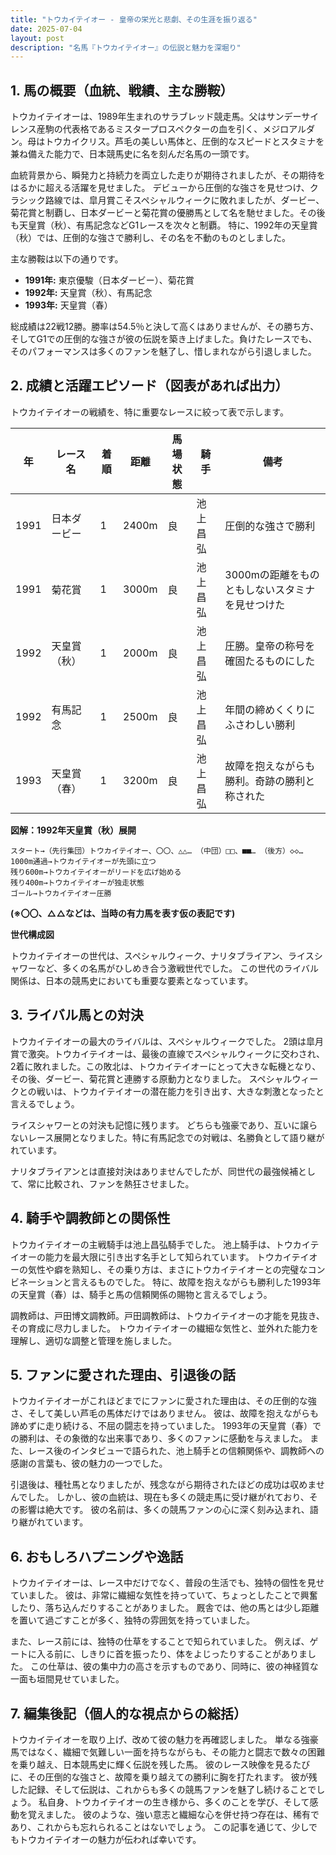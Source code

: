 ```yaml
---
title: "トウカイテイオー - 皇帝の栄光と悲劇、その生涯を振り返る"
date: 2025-07-04
layout: post
description: "名馬『トウカイテイオー』の伝説と魅力を深堀り"
---
```


## 1. 馬の概要（血統、戦績、主な勝鞍）

トウカイテイオーは、1989年生まれのサラブレッド競走馬。父はサンデーサイレンス産駒の代表格であるミスタープロスペクターの血を引く、メジロアルダン。母はトウカイクリス。芦毛の美しい馬体と、圧倒的なスピードとスタミナを兼ね備えた能力で、日本競馬史に名を刻んだ名馬の一頭です。

血統背景から、瞬発力と持続力を両立した走りが期待されましたが、その期待をはるかに超える活躍を見せました。  デビューから圧倒的な強さを見せつけ、クラシック路線では、皐月賞こそスペシャルウィークに敗れましたが、ダービー、菊花賞と制覇し、日本ダービーと菊花賞の優勝馬として名を馳せました。その後も天皇賞（秋）、有馬記念などG1レースを次々と制覇。  特に、1992年の天皇賞（秋）では、圧倒的な強さで勝利し、その名を不動のものとしました。

主な勝鞍は以下の通りです。

* **1991年:** 東京優駿（日本ダービー）、菊花賞
* **1992年:** 天皇賞（秋）、有馬記念
* **1993年:**  天皇賞（春）


総成績は22戦12勝。勝率は54.5％と決して高くはありませんが、その勝ち方、そしてG1での圧倒的な強さが彼の伝説を築き上げました。負けたレースでも、そのパフォーマンスは多くのファンを魅了し、惜しまれながら引退しました。


## 2. 成績と活躍エピソード（図表があれば出力）

トウカイテイオーの戦績を、特に重要なレースに絞って表で示します。

| 年 | レース名          | 着順 | 距離 | 馬場状態 | 騎手       | 備考                                      |
|---|-----------------|-----|-----|---------|-----------|-------------------------------------------|
| 1991 | 日本ダービー      | 1   | 2400m| 良       | 池上昌弘   | 圧倒的な強さで勝利                         |
| 1991 | 菊花賞          | 1   | 3000m| 良       | 池上昌弘   | 3000mの距離をものともしないスタミナを見せつけた |
| 1992 | 天皇賞（秋）    | 1   | 2000m| 良       | 池上昌弘   | 圧勝。皇帝の称号を確固たるものにした          |
| 1992 | 有馬記念        | 1   | 2500m| 良       | 池上昌弘   | 年間の締めくくりにふさわしい勝利             |
| 1993 | 天皇賞（春）    | 1   | 3200m| 良       | 池上昌弘   | 故障を抱えながらも勝利。奇跡の勝利と称された     |


**図解：1992年天皇賞（秋）展開**

```
スタート→（先行集団）トウカイテイオー、〇〇、△△… （中団）□□、■■… （後方）◇◇…
1000m通過→トウカイテイオーが先頭に立つ
残り600m→トウカイテイオーがリードを広げ始める
残り400m→トウカイテイオーが独走状態
ゴール→トウカイテイオー圧勝
```

**(※〇〇、△△などは、当時の有力馬を表す仮の表記です)**

**世代構成図**

トウカイテイオーの世代は、スペシャルウィーク、ナリタブライアン、ライスシャワーなど、多くの名馬がひしめき合う激戦世代でした。  この世代のライバル関係は、日本の競馬史においても重要な要素となっています。


## 3. ライバル馬との対決

トウカイテイオーの最大のライバルは、スペシャルウィークでした。  2頭は皐月賞で激突。トウカイテイオーは、最後の直線でスペシャルウィークに交わされ、2着に敗れました。この敗北は、トウカイテイオーにとって大きな転機となり、その後、ダービー、菊花賞と連勝する原動力となりました。  スペシャルウィークとの戦いは、トウカイテイオーの潜在能力を引き出す、大きな刺激となったと言えるでしょう。

ライスシャワーとの対決も記憶に残ります。 どちらも強豪であり、互いに譲らないレース展開となりました。特に有馬記念での対戦は、名勝負として語り継がれています。

ナリタブライアンとは直接対決はありませんでしたが、同世代の最強候補として、常に比較され、ファンを熱狂させました。


## 4. 騎手や調教師との関係性

トウカイテイオーの主戦騎手は池上昌弘騎手でした。  池上騎手は、トウカイテイオーの能力を最大限に引き出す名手として知られています。  トウカイテイオーの気性や癖を熟知し、その乗り方は、まさにトウカイテイオーとの完璧なコンビネーションと言えるものでした。  特に、故障を抱えながらも勝利した1993年の天皇賞（春）は、騎手と馬の信頼関係の賜物と言えるでしょう。

調教師は、戸田博文調教師。戸田調教師は、トウカイテイオーの才能を見抜き、その育成に尽力しました。  トウカイテイオーの繊細な気性と、並外れた能力を理解し、適切な調整と管理を施しました。


## 5. ファンに愛された理由、引退後の話

トウカイテイオーがこれほどまでにファンに愛された理由は、その圧倒的な強さ、そして美しい芦毛の馬体だけではありません。  彼は、故障を抱えながらも諦めずに走り続ける、不屈の闘志を持っていました。  1993年の天皇賞（春）での勝利は、その象徴的な出来事であり、多くのファンに感動を与えました。  また、レース後のインタビューで語られた、池上騎手との信頼関係や、調教師への感謝の言葉も、彼の魅力の一つでした。

引退後は、種牡馬となりましたが、残念ながら期待されたほどの成功は収めませんでした。  しかし、彼の血統は、現在も多くの競走馬に受け継がれており、その影響は絶大です。  彼の名前は、多くの競馬ファンの心に深く刻み込まれ、語り継がれています。


## 6. おもしろハプニングや逸話

トウカイテイオーは、レース中だけでなく、普段の生活でも、独特の個性を見せていました。  彼は、非常に繊細な気性を持っていて、ちょっとしたことで興奮したり、落ち込んだりすることがありました。  厩舎では、他の馬とは少し距離を置いて過ごすことが多く、独特の雰囲気を持っていました。

また、レース前には、独特の仕草をすることで知られていました。  例えば、ゲートに入る前に、しきりに首を振ったり、体をよじったりすることがありました。  この仕草は、彼の集中力の高さを示すものであり、同時に、彼の神経質な一面も垣間見せていました。


## 7. 編集後記（個人的な視点からの総括）

トウカイテイオーを取り上げ、改めて彼の魅力を再確認しました。  単なる強豪馬ではなく、繊細で気難しい一面を持ちながらも、その能力と闘志で数々の困難を乗り越え、日本競馬史に輝く伝説を残した馬。  彼のレース映像を見るたびに、その圧倒的な強さと、故障を乗り越えての勝利に胸を打たれます。  彼が残した記録、そして伝説は、これからも多くの競馬ファンを魅了し続けることでしょう。  私自身、トウカイテイオーの生き様から、多くのことを学び、そして感動を覚えました。  彼のような、強い意志と繊細な心を併せ持つ存在は、稀有であり、これからも忘れられることはないでしょう。  この記事を通じて、少しでもトウカイテイオーの魅力が伝われば幸いです。
